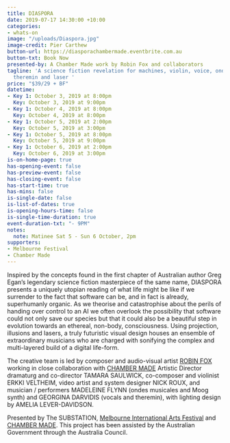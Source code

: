 ```yaml
---
title: DIASPORA
date: 2019-07-17 14:30:00 +10:00
categories:
- whats-on
image: "/uploads/Diaspora.jpg"
image-credit: Pier Carthew
button-url: https://diasporachambermade.eventbrite.com.au
button-txt: Book Now
presented-by: A Chamber Made work by Robin Fox and collaborators
tagline: 'A science fiction revelation for machines, violin, voice, ondes musicales,
  theremin and laser '
price: "$39/29 + BF"
datetime:
- Key 1: October 3, 2019 at 8:00pm
  Key: October 3, 2019 at 9:00pm
- Key 1: October 4, 2019 at 8:00pm
  Key: October 4, 2019 at 8:00pm
- Key 1: October 5, 2019 at 2:00pm
  Key: October 5, 2019 at 3:00pm
- Key 1: October 5, 2019 at 8:00pm
  Key: October 5, 2019 at 9:00pm
- Key 1: October 6, 2019 at 2:00pm
  Key: October 6, 2019 at 3:00pm
is-on-home-page: true
has-opening-event: false
has-preview-event: false
has-closing-event: false
has-start-time: true
has-mins: false
is-single-date: false
is-list-of-dates: true
is-opening-hours-time: false
is-single-time-duration: true
event-duration-txt: "- 9PM"
notes:
  note: Matinee Sat 5 - Sun 6 October, 2pm
supporters:
- Melbourne Festival
- Chamber Made
---
```


Inspired by the concepts found in the first chapter of Australian author Greg Egan’s legendary science fiction masterpiece of the same name, DIASPORA presents a uniquely utopian reading of what life might be like if we surrender to the fact that software can be, and in fact is already, superhumanly organic. As we theorise and catastrophise about the perils of handing over control to an AI we often overlook the possibility that software could not only save our species but that it could also be a beautiful step in evolution towards an ethereal, non-body, consciousness. Using projection, illusions and lasers, a truly futuristic visual design houses an ensemble of extraordinary musicians who are charged with sonifying the complex and multi-layered build of a digital life-form.

The creative team is led by composer and audio-visual artist [ROBIN FOX](https://robinfox.com.au/) working in close collaboration with [CHAMBER MADE](http://www.chambermade.org) Artistic Director dramaturg and co-director TAMARA SAULWICK, co-composer and violinist  ERKKI VELTHEIM, video artist and system designer NICK ROUX, and musician / performers MADELEINE FLYNN (ondes musicales and Moog synth) and GEORGINA DARVIDIS (vocals and theremin), with lighting design by AMELIA LEVER-DAVIDSON.

Presented by The SUBSTATION, [Melbourne International Arts Festival](https://www.festival.melbourne/) and [CHAMBER MADE](http://www.chambermade.org). This project has been assisted by the Australian Government through the Australia Council.